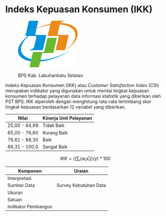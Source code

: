 # Indeks Kepuasan Konsumen (IKK)

<div align="left">

<figure><img src="../../.gitbook/assets/Lambang_Badan_Pusat_Statistik_(BPS)_Indonesia.svg (1).png" alt="" width="188"><figcaption><p>BPS Kab. Labuhanbatu Selatan</p></figcaption></figure>

</div>

Indeks Kepuasan Konsumen (IKK) atau _Customer Satisfaction Index_ (CSI) merupakan indikator yang digunakan untuk menilai tingkat kepuasan konsumen terhadap pelayanan data informasi statistik yang diberikan oleh PST BPS. IKK diperoleh dengan menghitung rata-rata tertimbang skor tingkat kepuasan berdasarkan 12 variabel yang diberikan.

| Nilai         | Kinerja Unit Pelayanan |
| ------------- | ---------------------- |
| 25,00 - 64,99 | Tidak Baik             |
| 65,00 - 76,60 | Kurang Baik            |
| 76,61 - 88,30 | Baik                   |
| 88,31 - 100,0 | Sangat Baik            |

$$
IKK= ((∑_i{(w_i x ̅_i))/y})*100
$$

| Komponen            | Uraian                |
| ------------------- | --------------------- |
| Interpretasi        |                       |
| Sumber Data         | Survey Kebutuhan Data |
| Ukuran              |                       |
| Satuan              |                       |
| Indikator Pembangun |                       |

